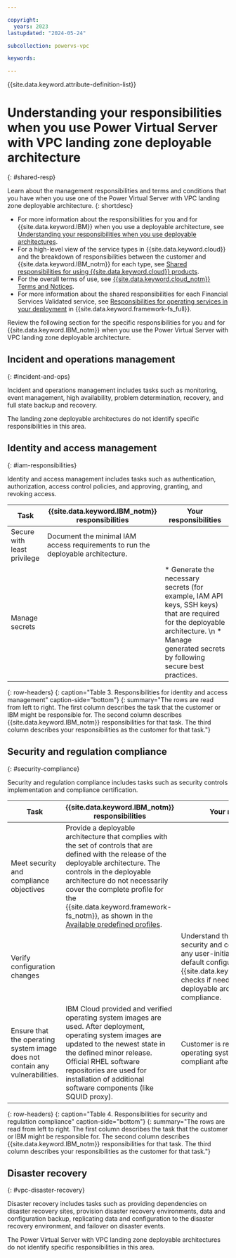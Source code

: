 ```yaml
---

copyright:
  years: 2023
lastupdated: "2024-05-24"

subcollection: powervs-vpc

keywords:

---
```


{{site.data.keyword.attribute-definition-list}}

# Understanding your responsibilities when you use Power Virtual Server with VPC landing zone deployable architecture
{: #shared-resp}

Learn about the management responsibilities and terms and conditions that you have when you use one of the Power Virtual Server with VPC landing zone deployable architecture.
{: shortdesc}

- For more information about the responsibilities for you and for {{site.data.keyword.IBM}} when you use a deployable architecture, see [Understanding your responsibilities when you use deployable architectures](/docs/secure-enterprise?topic=secure-enterprise-responsibilities-deployable-architectures).
- For a high-level view of the service types in {{site.data.keyword.cloud}} and the breakdown of responsibilities between the customer and {{site.data.keyword.IBM_notm}} for each type, see [Shared responsibilities for using {{site.data.keyword.cloud}} products](/docs/overview?topic=overview-shared-responsibilities).
- For the overall terms of use, see [{{site.data.keyword.cloud_notm}} Terms and Notices](/docs/overview?topic=overview-terms).
- For more information about the shared responsibilities for each Financial Services Validated service, see [Responsibilities for operating services in your deployment](/docs/framework-financial-services?topic=framework-financial-services-shared-responsibilities) in {{site.data.keyword.framework-fs_full}}.

Review the following section for the specific responsibilities for you and for {{site.data.keyword.IBM_notm}} when you use the Power Virtual Server with VPC landing zone deployable architecture.

## Incident and operations management
{: #incident-and-ops}

Incident and operations management includes tasks such as monitoring, event management, high availability, problem determination, recovery, and full state backup and recovery.

The landing zone deployable architectures do not identify specific responsibilities in this area.

## Identity and access management
{: #iam-responsibilities}

Identity and access management includes tasks such as authentication, authorization, access control policies, and approving, granting, and revoking access.

| Task | {{site.data.keyword.IBM_notm}} responsibilities | Your responsibilities |
|------|-------------------------------------------------|-----------------------|
| Secure with least privilege | Document the minimal IAM access requirements to run the deployable architecture. |  |
| Manage secrets | | * Generate the necessary secrets (for example, IAM API keys, SSH keys) that are required for the deployable architecture.  \n * Manage generated secrets by following secure best practices. |
{: row-headers}
{: caption="Table 3. Responsibilities for identity and access management" caption-side="bottom"}
{: summary="The rows are read from left to right. The first column describes the task that the customer or IBM might be responsible for. The second column describes {{site.data.keyword.IBM_notm}} responsibilities for that task. The third column describes your responsibilities as the customer for that task."}


## Security and regulation compliance
{: #security-compliance}

Security and regulation compliance includes tasks such as security controls implementation and compliance certification.

| Task | {{site.data.keyword.IBM_notm}} responsibilities | Your responsibilities |
|------|-------------------------------------------------|-----------------------|
| Meet security and compliance objectives | Provide a deployable architecture that complies with the set of controls that are defined with the release of the deployable architecture. The controls in the deployable architecture do not necessarily cover the complete profile for the {{site.data.keyword.framework-fs_notm}}, as shown in the [Available predefined profiles](/docs/security-compliance?topic=security-compliance-predefined-profiles).
| Verify configuration changes | | Understand the effects on the security and compliance posture of any user-initiated changes to the default configuration. Run {{site.data.keyword.compliance_long}} checks if needed to ensure that the deployable architecture remains in compliance. |
| Ensure that the operating system image does not contain any vulnerabilities. | IBM Cloud provided and verified operating system images are used. After deployment, operating system images are updated to the newest state in the defined minor release. Official RHEL software repositories are used for installation of additional software components (like SQUID proxy). | Customer is responsible to keep the operating system secure and compliant after deployment. |
{: row-headers}
{: caption="Table 4. Responsibilities for security and regulation compliance" caption-side="bottom"}
{: summary="The rows are read from left to right. The first column describes the task that the customer or IBM might be responsible for. The second column describes {{site.data.keyword.IBM_notm}} responsibilities for that task. The third column describes your responsibilities as the customer for that task."}

## Disaster recovery
{: #vpc-disaster-recovery}

<!-- Use this section description exactly as worded. -->
<!-- If there is a task that is the customer's responsibility and you have associated docs for how a customer completes that task, link to it from the Your responsibilities column. -->

Disaster recovery includes tasks such as providing dependencies on disaster recovery sites, provision disaster recovery environments, data and configuration backup, replicating data and configuration to the disaster recovery environment, and failover on disaster events.

The Power Virtual Server with VPC landing zone deployable architectures do not identify specific responsibilities in this area.